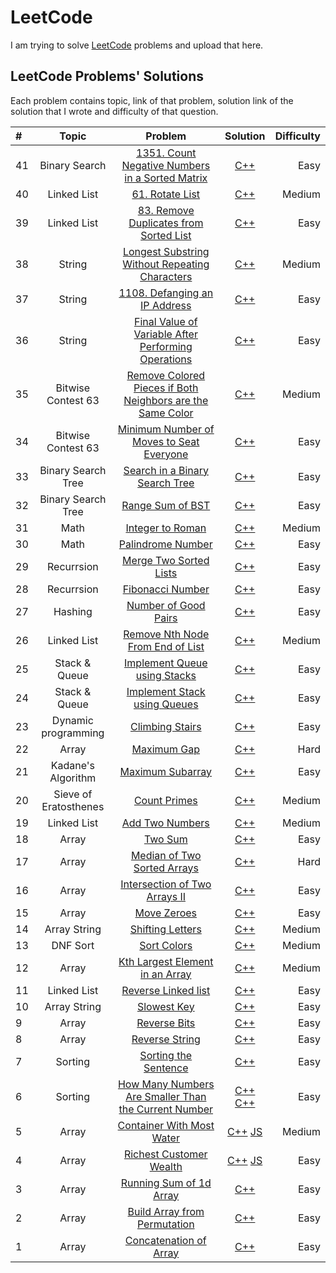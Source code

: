 # LeetCode
I am trying to solve [LeetCode](https://leetcode.com/) problems and upload that here.

## LeetCode Problems' Solutions
Each problem contains topic, link of that problem, solution link of the solution that I wrote and difficulty of that question.

| # |  Topic  | Problem | Solution | Difficulty |
| :---         |     :---:      |     :---:      |     :---:      |          ---: |
|      41      |     Binary Search   |  [1351. Count Negative Numbers in a Sorted Matrix](https://leetcode.com/problems/count-negative-numbers-in-a-sorted-matrix/)     | [C++](https://leetcode.com/submissions/detail/575475344/) |  Easy  |
|      40      |     Linked List   |  [61. Rotate List](https://leetcode.com/problems/rotate-list/)     | [C++](https://leetcode.com/submissions/detail/574829347/) |  Medium  |
|      39      |     Linked List   |  [83. Remove Duplicates from Sorted List](https://leetcode.com/problems/remove-duplicates-from-sorted-list/)     | [C++](https://leetcode.com/submissions/detail/574824177/) |  Easy  |
|      38      |     String   |  [Longest Substring Without Repeating Characters](https://leetcode.com/problems/longest-substring-without-repeating-characters/)     | [C++](https://leetcode.com/submissions/detail/574375224/) |  Medium  |
|      37      |    String      |  [1108. Defanging an IP Address](https://leetcode.com/problems/defanging-an-ip-address/)     |      [C++](https://leetcode.com/submissions/detail/574367401/)       |  Easy  |
|      36      |    String      |  [Final Value of Variable After Performing Operations](https://leetcode.com/problems/final-value-of-variable-after-performing-operations/)     |      [C++](https://leetcode.com/submissions/detail/574364245/)       |  Easy  |
|      35      |     Bitwise Contest 63   |  [Remove Colored Pieces if Both Neighbors are the Same Color](https://leetcode.com/contest/biweekly-contest-63/problems/remove-colored-pieces-if-both-neighbors-are-the-same-color/)     | [C++](https://leetcode.com/contest/biweekly-contest-63/submissions/detail/572138645/) |  Medium  |
|      34       |     Bitwise Contest 63    |  [Minimum Number of Moves to Seat Everyone](https://leetcode.com/contest/biweekly-contest-63/problems/minimum-number-of-moves-to-seat-everyone/)     | [C++](https://leetcode.com/contest/biweekly-contest-63/submissions/detail/572129271/) |  Easy  |
|      33       |     Binary Search Tree   |  [Search in a Binary Search Tree](https://leetcode.com/problems/search-in-a-binary-search-tree/)     | [C++](https://leetcode.com/submissions/detail/571020073/) |  Easy  |
|      32       |     Binary Search Tree   |  [Range Sum of BST](https://leetcode.com/problems/range-sum-of-bst/)     | [C++](https://leetcode.com/submissions/detail/571013190/) |  Easy  |
|      31      |     Math   |  [Integer to Roman](https://leetcode.com/problems/integer-to-roman/)     | [C++](https://leetcode.com/submissions/detail/568892239/) |  Medium  |
|      30       |     Math   |  [Palindrome Number](https://leetcode.com/problems/palindrome-number/)     | [C++](https://leetcode.com/submissions/detail/568888709/) |  Easy  |
|      29       |     Recurrsion   |  [Merge Two Sorted Lists](https://leetcode.com/problems/merge-two-sorted-lists/)     | [C++](https://leetcode.com/submissions/detail/567364766/) |  Easy  |
|      28       |     Recurrsion   |  [Fibonacci Number](https://leetcode.com/problems/fibonacci-number/)     | [C++](https://leetcode.com/submissions/detail/567356106/) |  Easy  |
|      27       |     Hashing   |  [Number of Good Pairs](https://leetcode.com/problems/number-of-good-pairs/)     | [C++](https://leetcode.com/submissions/detail/567346039/) |  Easy  |
|      26      |     Linked List   |  [Remove Nth Node From End of List](https://leetcode.com/problems/remove-nth-node-from-end-of-list/)     | [C++](https://leetcode.com/submissions/detail/566237925/) |  Medium  |
|      25       |     Stack & Queue    |  [Implement Queue using Stacks](https://leetcode.com/problems/implement-queue-using-stacks/)     | [C++](https://leetcode.com/submissions/detail/566215777/) |  Easy  |
|      24       |     Stack & Queue    |  [Implement Stack using Queues](https://leetcode.com/problems/implement-stack-using-queues/)     | [C++](https://leetcode.com/submissions/detail/566209442/) |  Easy  |
|      23       |     Dynamic programming    |  [Climbing Stairs](https://leetcode.com/problems/climbing-stairs/)     | [C++](https://leetcode.com/submissions/detail/566198011/) |  Easy  |
|      22      |     Array      |  [Maximum Gap](https://leetcode.com/problems/maximum-gap/)     |      [C++](https://leetcode.com/submissions/detail/562990455/)       |  Hard  |
|      21      |     Kadane's Algorithm      |  [Maximum Subarray](https://leetcode.com/problems/maximum-subarray/)     |      [C++](https://leetcode.com/submissions/detail/562983300/)       |  Easy  |
|      20      |     Sieve of Eratosthenes   |  [Count Primes](https://leetcode.com/problems/count-primes/)     | [C++](https://leetcode.com/submissions/detail/562324816/) |  Medium  |
|      19      |     Linked List   |  [Add Two Numbers](https://leetcode.com/problems/add-two-numbers/)     | [C++](https://leetcode.com/submissions/detail/554030127/) |  Medium  |
|      18      |     Array      |  [Two Sum](https://leetcode.com/problems/two-sum/)     |      [C++](https://leetcode.com/submissions/detail/554018436/)       |  Easy  |
|      17      |     Array      |  [Median of Two Sorted Arrays](https://leetcode.com/problems/median-of-two-sorted-arrays/)     |      [C++](https://leetcode.com/submissions/detail/552656467/)       |  Hard  |
|      16      |     Array      |  [Intersection of Two Arrays II](https://leetcode.com/problems/intersection-of-two-arrays-ii/)     |      [C++](https://leetcode.com/submissions/detail/551619261/)       |  Easy  |
|      15      |     Array      |  [Move Zeroes](https://leetcode.com/problems/move-zeroes/)     |      [C++](https://leetcode.com/submissions/detail/551610360/)       |  Easy  |
|      14      |     Array String   |  [Shifting Letters](https://leetcode.com/problems/shifting-letters/)     | [C++](https://leetcode.com/submissions/detail/551584714/) |  Medium  |
|      13      |     DNF Sort   |  [Sort Colors](https://leetcode.com/problems/sort-colors/)     | [C++](https://leetcode.com/submissions/detail/551014131/) |  Medium  |
|      12      |     Array   |  [Kth Largest Element in an Array](https://leetcode.com/problems/kth-largest-element-in-an-array/)     | [C++](https://leetcode.com/submissions/detail/550994337/) |  Medium  |
|      11      |     Linked List   |  [Reverse Linked list](https://leetcode.com/problems/reverse-linked-list/)     | [C++](https://leetcode.com/submissions/detail/550982943/) |  Easy  |
|      10      |     Array String   |  [Slowest Key](https://leetcode.com/problems/slowest-key/)     | [C++](https://leetcode.com/submissions/detail/550485975/) |  Easy  |
|      9       |     Array    |  [Reverse Bits](https://leetcode.com/problems/reverse-bits/)     | [C++](https://leetcode.com/submissions/detail/550474569/) |  Easy  |
|      8       |     Array    |  [Reverse String](https://leetcode.com/problems/reverse-string/)     | [C++](https://leetcode.com/submissions/detail/550466713/) |  Easy  |
|      7       |     Sorting    |  [Sorting the Sentence](https://leetcode.com/problems/sorting-the-sentence/)     | [C++](https://leetcode.com/submissions/detail/548492216/) |  Easy  |
|      6       |     Sorting    |  [How Many Numbers Are Smaller Than the Current Number](https://leetcode.com/problems/how-many-numbers-are-smaller-than-the-current-number/)     |      [C++](https://leetcode.com/submissions/detail/548466253/)    [C++](https://leetcode.com/submissions/detail/548469884/)   |  Easy  |
|      5       |     Array      |  [Container With Most Water](https://leetcode.com/problems/container-with-most-water/)     |      [C++](https://leetcode.com/submissions/detail/547266476/)    [JS](https://leetcode.com/submissions/detail/547271092/)   |  Medium  |
|      4       |     Array      |  [Richest Customer Wealth](https://leetcode.com/problems/richest-customer-wealth/)     |      [C++](https://leetcode.com/submissions/detail/547245759/)    [JS](https://leetcode.com/submissions/detail/547249190/)       |  Easy  |
|      3       |     Array      |  [Running Sum of 1d Array](https://leetcode.com/problems/running-sum-of-1d-array/)     |      [C++](https://leetcode.com/submissions/detail/547217025/)       |  Easy  |
|      2       |     Array      |  [Build Array from Permutation](https://leetcode.com/problems/build-array-from-permutation/)     |      [C++](https://leetcode.com/submissions/detail/546717661/)       |  Easy  |
|      1       |     Array      |  [Concatenation of Array](https://leetcode.com/problems/concatenation-of-array/)     |      [C++](https://leetcode.com/submissions/detail/546710380/)       |  Easy  |
